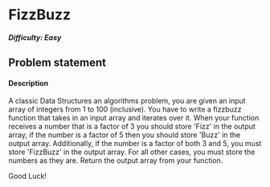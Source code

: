 # FizzBuzz
##### Difficulty: Easy

## Problem statement
#### Description
A classic Data Structures an algorithms problem, you are given an input array of integers from 1 to 100 (inclusive). 
You have to write a fizzbuzz function that takes in an input array and iterates over it. When your function receives a number 
that is a factor of 3 you should store 'Fizz' in the output array, if the number is a factor of 5 then you should store 'Buzz' in
the output array. Additionally, if the number is a factor of both 3 and 5, you must store 'FizzBuzz' in the output array. For all other
cases, you must store the numbers as they are. Return the output array from your function.

Good Luck!
